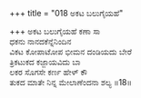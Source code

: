 +++
title = "018 ಅಕಟ ಬಲುಗೈಯಹೆ"

+++
ಅಕಟ ಬಲುಗೈಯಹೆ ಕಣಾ ಸಾ  
ಧಕನು ನಾನದಕೆನ್ನೆನಿಂದಿನ  
ವಿಕಟ ಕೋಪಾಟೋಪ ಭೀಮನ ದಂಡಿಯದು ಬೇರೆ  
ತ್ರಿಕಟುಕದ ಕಜ್ಜಾಯವಿದು ಬಾ  
ಲಕರ ಸೊಗಸೇ ಕರ್ಣ ಹೇಳ್ ಕೌ  
ತುಕದ ಮಾತೇ ನಿನ್ನ ಮೇಲಾಣೆಂದನಾ ಶಲ್ಯ            ॥18॥